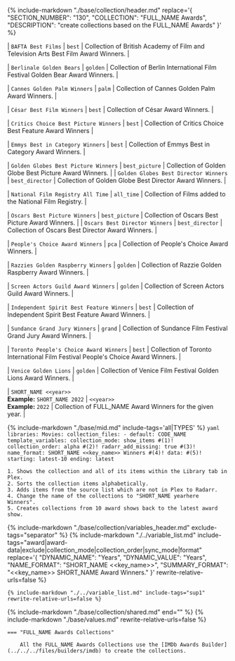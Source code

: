 <!--all-->
{%
    include-markdown "./base/collection/header.md"
    replace='{
        "SECTION_NUMBER": "130",
        "COLLECTION": "FULL_NAME Awards",
        "DESCRIPTION": "create collections based on the FULL_NAME Awards"
    }'
%}
<!--all-->
<!--bafta-->
| `BAFTA Best Films` | `best` | Collection of British Academy of Film and Television Arts Best Film Award Winners. |
<!--bafta-->
<!--berlinale-->
| `Berlinale Golden Bears` | `golden` | Collection of Berlin International Film Festival Golden Bear Award Winners. |
<!--berlinale-->
<!--cannes-->
| `Cannes Golden Palm Winners` | `palm` | Collection of Cannes Golden Palm Award Winners. |
<!--cannes-->
<!--cesar-->
| `César Best Film Winners` | `best` | Collection of César Award Winners. |
<!--cesar-->
<!--choice-->
| `Critics Choice Best Picture Winners` | `best` | Collection of Critics Choice Best Feature Award Winners |
<!--choice-->
<!--emmy-->
| `Emmys Best in Category Winners` | `best` | Collection of Emmys Best in Category Award Winners. |
<!--emmy-->
<!--golden-->
| `Golden Globes Best Picture Winners`  | `best_picture`  | Collection of Golden Globe Best Picture Award Winners.  |
| `Golden Globes Best Director Winners` | `best_director` | Collection of Golden Globe Best Director Award Winners. |
<!--golden-->
<!--nfr-->
| `National Film Registry All Time` | `all_time` | Collection of Films added to the National Film Registry. |
<!--nfr-->
<!--oscars-->
| `Oscars Best Picture Winners`  | `best_picture`  | Collection of Oscars Best Picture Award Winners.  |
| `Oscars Best Director Winners` | `best_director` | Collection of Oscars Best Director Award Winners. |
<!--oscars-->
<!--pca-->
| `People's Choice Award Winners` | `pca` | Collection of People's Choice Award Winners. |
<!--pca-->
<!--razzie-->
| `Razzies Golden Raspberry Winners` | `golden` | Collection of Razzie Golden Raspberry Award Winners. |
<!--razzie-->
<!--sag-->
| `Screen Actors Guild Award Winners` | `golden` | Collection of Screen Actors Guild Award Winners. |
<!--sag-->
<!--spirit-->
| `Independent Spirit Best Feature Winners` | `best` | Collection of Independent Spirit Best Feature Award Winners. |
<!--spirit-->
<!--sundance-->
| `Sundance Grand Jury Winners` | `grand` | Collection of Sundance Film Festival Grand Jury Award Winners. |
<!--sundance-->
<!--tiff-->
| `Toronto People's Choice Award Winners` | `best` | Collection of Toronto International Film Festival People's Choice Award Winners. |
<!--tiff-->
<!--venice-->
| `Venice Golden Lions` | `golden` | Collection of Venice Film Festival Golden Lions Award Winners. |
<!--venice-->
<!--all-->
| `SHORT_NAME <<year>>`<br>**Example:** `SHORT_NAME 2022` | `<<year>>`<br>**Example:** `2022` | Collection of FULL_NAME Award Winners for the given year. |

{% include-markdown "./base/mid.md" include-tags='all|TYPES' %}
    ```yaml
    libraries:
      Movies:
        collection_files:
          - default: CODE_NAME
            template_variables:
              collection_mode: show_items #(1)!
              collection_order: alpha #(2)!
              radarr_add_missing: true #(3)!
              name_format: SHORT_NAME <<key_name>> Winners #(4)!
              data: #(5)!
                starting: latest-10
                ending: latest
    ```

    1. Shows the collection and all of its items within the Library tab in Plex.
    2. Sorts the collection items alphabetically.
    3. Adds items from the source list which are not in Plex to Radarr.
    4. Change the name of the collections to "SHORT_NAME yearhere Winners".
    5. Creates collections from 10 award shows back to the latest award show.

{% include-markdown "./base/collection/variables_header.md" exclude-tags="separator" %}
    {%
        include-markdown "./../variable_list.md"
        include-tags="award|award-data|exclude|collection_mode|collection_order|sync_mode|format"
        replace='{
            "DYNAMIC_NAME": "Years", 
            "DYNAMIC_VALUE": "Years",
            "NAME_FORMAT": "SHORT_NAME <<key_name>>",
            "SUMMARY_FORMAT": "<<key_name>> SHORT_NAME Award Winners."
        }'
        rewrite-relative-urls=false
    %}
    
    {% include-markdown "./../variable_list.md" include-tags="sup1" rewrite-relative-urls=false %}

{% include-markdown "./base/collection/shared.md" end="<!--separator-variables-->" %}
{% include-markdown "./base/values.md" rewrite-relative-urls=false %}

    === "FULL_NAME Awards Collections"
        
        All the FULL_NAME Awards Collections use the [IMDb Awards Builder](../../../files/builders/imdb) to create the collections.

<!--all-->